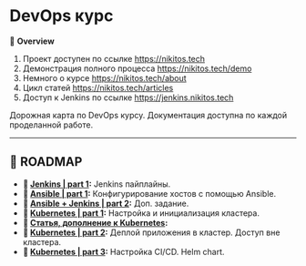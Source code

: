 # DevOps курс

🌟 **Overview**  

1. Проект доступен по ссылке https://nikitos.tech
2. Демонстрация полного процесса https://nikitos.tech/demo
3. Немного о курсе https://nikitos.tech/about
4. Цикл статей https://nikitos.tech/articles
5. Доступ к Jenkins по ссылке https://jenkins.nikitos.tech

Дорожная карта по DevOps курсу. Документация доступна по каждой проделанной работе.

---

## 📂 ROADMAP

- **📁 [Jenkins | part 1](./docs/CI_AUTOMATION_JENKINS.md):** Jenkins пайплайны.
- **📁 [Ansible | part 1](./ansible/README.md):** Конфигурирование хостов с помощью Ansible.
- **📁 [Ansible + Jenkins | part 2](https://gitlab-pub.yadro.com/devops/2025/n.bakhilin/ansible-automation):** Доп. задание.
- **📁 [Kubernetes | part 1](./kubernetes/Network.md):** Настройка и инициализация кластера.
- **📁 [Статья, дополнение к Kubernetes](https://telegra.ph/ping-permission-denied-are-you-root-03-19):** 
- **📁 [Kubernetes | part 2](./kubernetes/Deploy.md):** Деплой приложения в кластер. Доступ вне кластера.
- **📁 [Kubernetes | part 3](./kubernetes/README.md):** Настройка CI/CD. Helm chart.

